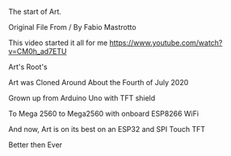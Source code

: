 The start of Art.

 Original File From / By Fabio Mastrotto 

This video started it all for me 
https://www.youtube.com/watch?v=CM0h_ad7ETU


Art's Root's


Art was Cloned Around About the Fourth of July 2020

Grown up from Arduino Uno with TFT shield

To Mega 2560 to Mega2560 with onboard ESP8266 WiFi

And now, Art is on its best on an ESP32 and SPI Touch TFT 

Better then Ever
